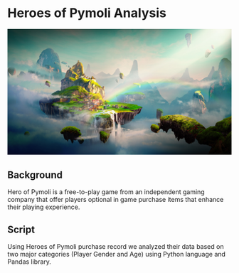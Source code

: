 # Heroes of Pymoli Analysis

![Fantasy](images/Fantasy.png)

## Background
Hero of Pymoli is a free-to-play game from an independent gaming company that offer players optional in game purchase items that enhance their playing experience.

## Script
Using Heroes of Pymoli purchase record we analyzed their data based on two major categories (Player Gender and Age) using Python language and Pandas library.

